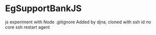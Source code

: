 # EgSupportBankJS
js experiment
with Node .gitignore
Added by djna, cloned with ssh id
no core ssh
restart agent

